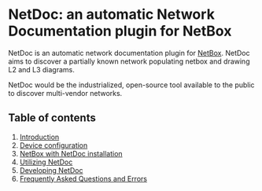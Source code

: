 # NetDoc: an automatic Network Documentation plugin for NetBox

NetDoc is an automatic network documentation plugin for [NetBox](https://github.com/netbox-community/netbox "NetBox"). NetDoc aims to discover a partially known network populating netbox and drawing L2 and L3 diagrams.

NetDoc would be the industrialized, open-source tool available to the public to discover multi-vendor networks.

## Table of contents

1. [Introduction](https://github.com/dainok/netdoc/wiki "Introduction")
1. [Device configuration](https://github.com/dainok/netdoc/wiki/Device-configuration "Device configuration")
1. [NetBox with NetDoc installation](https://github.com/dainok/netdoc/wiki/NetBox-with-NetDoc-installation "NetBox with NetDoc installation")
1. [Utilizing NetDoc](https://github.com/dainok/netdoc/wiki/Utilizing-NetDoc "Utilizing NetDoc")
1. [Developing NetDoc](https://github.com/dainok/netdoc/wiki/Developing-NetDoc "Developing NetDoc")
1. [Frequently Asked Questions and Errors](https://github.com//dainok/netdoc/wiki/Developing-NetDoc "Frequently Asked Questions and Errors")
